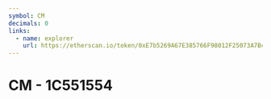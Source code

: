 ```yaml
---
symbol: CM
decimals: 0
links:
  - name: explorer
    url: https://etherscan.io/token/0xE7b5269A67E385766F98012F25073A7Bc67A1046
---
```


# CM - 1C551554
